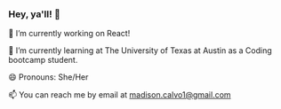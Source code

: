 ### Hey, ya'll! 👋

🔭 I’m currently working on React!

🌱 I’m currently learning at The University of Texas at Austin as a Coding bootcamp student.

😄 Pronouns: She/Her

📫 You can reach me by email at madison.calvo1@gmail.com


<!--
**maddycalvo1/maddycalvo1** is a ✨ _special_ ✨ repository because its `README.md` (this file) appears on your GitHub profile.

Here are some ideas to get you started:

- 🔭 I’m currently working on ...
- 🌱 I’m currently learning ...
- 👯 I’m looking to collaborate on ...
- 🤔 I’m looking for help with ...
- 💬 Ask me about ...
- 📫 How to reach me: ...
- 😄 Pronouns: ...
- ⚡ Fun fact: ...
-->
